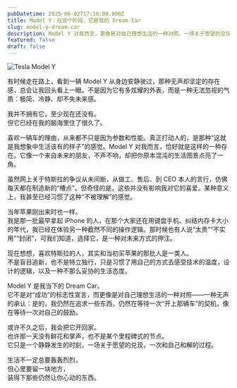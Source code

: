 ```yaml
---
pubDatetime: 2025-06-02T17:16:00.000Z
title: Model Y：在这个阶段，它是我的 Dream Car
slug: model-y-dream-car
description: Model Y 对我而言，更像是对自己理想生活的一种对照，一场关于愿望的兑现。
featured: false
draft: false
---
```


![Tesla Model Y](/images/model-y.jpg)

有时候走在路上，看到一辆 Model Y 从身边安静驶过，那种无声却坚定的存在感，总会让我回头看上一眼。不是因为它有多炫耀的外表，而是一种无法忽视的气质：极简、冷静、却不失未来感。

我并不拥有它，至少现在还没有。  
但它已经在我的脑海里住了很久了。

喜欢一辆车的理由，从来都不只是因为参数和性能。真正打动人的，是那种“这就是我想象中生活该有的样子”的感觉。Model Y 对我而言，恰好就是这样的一种存在。它像一个来自未来的朋友，不声不响，却把你原本混沌的生活图景点亮了一角。

虽然网上关于特斯拉的争议从未间断，从做工、售后、到 CEO 本人的言行，仿佛每天都在制造新的“槽点”。但奇怪的是，这些并没有影响我对它的喜爱。某种意义上，我甚至已经习惯了这种“不被理解”的感觉。

当年苹果刚出来时也一样。  
我是那一批最早拿起 iPhone 的人，在那个大家还在用键盘手机、纠结内存卡大小的年代，我已经在体验另一种截然不同的操作逻辑。那时候也有人说“太贵”“不实用”“封闭”，可我们知道，选择它，是一种对未来方式的押注。

现在想想，喜欢特斯拉的人，其实和当初买苹果的那批人是一类人。  
不是盲目追新，也不是特立独行，只是习惯了用自己的方式去感受技术的温度，设计的逻辑，以及一种不那么妥协的生活态度。

Model Y 是我当下的 Dream Car。  
它不是对“成功”的标志性宣言，而更像是对自己理想生活的一种对照——一种无声的承认：是的，我仍然在追求一些东西，仍然在等待一次“开上那辆车”的契机，像在等待一次对自己的鼓励。

或许不久之后，我会把它开回家。  
也许那一天没有鲜花和掌声，也不是某个里程碑式的节点。  
它只是一个静静发生的时刻，一场关于愿望的兑现，一次和自己和解的过程。

生活不一定总要轰轰烈烈，  
但心里要留一块地方，  
装得下那些仍然让你心动的东西。
